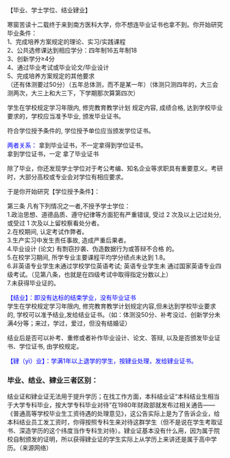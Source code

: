 【毕业、学士学位、结业肄业】
 
寒窗苦读十二载终于来到南方医科大学，你不想连毕业证书也拿不到。你开始研究毕业条件：
<br>1、完成培养方案规定的理论、实习/实践课程
<br>2、公共选修课达到相应学分：四年制16五年制18
<br>3、创新学分≥4分
<br>4、通过毕业考试或毕业论文/毕业设计
<br>5、完成培养方案规定的其他要求
<br>（还有体测要过50分）（五年总体测，而不是某一年）（体测只测四年的，大三会测两次，大三上和大三下，下学期那次算第四次）

学生在学校规定学习年限内, 修完教育教学计划 规定内容, 成绩合格, 达到学校毕业要求的，学校应当准予毕业, 颁发毕业证书。

符合学位授予条件的, 学位授予单位应当颁发学位证书。

<font color="blue">两者关系：</font>
拿到毕业证书，不一定拿得到学位证书。
<br>拿到学位证书，一定 拿了毕业证书 

除了毕业，你还发现学士学位对于考公考编、知名企业等求职具有重要意义。考研时，大部分高校或专业会对学位有相应要求。

于是你开始研究【学位授予条件】：

第三条   凡有下列情况之一者,不授予学士学位：
<br>1.政治思想、道德品质、遵守纪律等方面犯有严重错误, 受过 2 次及以上记过处分, 或受过 1 次及以上留校察看处分者。
<br>2.在校期间, 认定考试作弊者。
<br>3.生产实习中发生责任事故, 造成严重后果者。
<br>4.毕业设计 (论文) 有剽窃抄袭、伪造数据行为或答辩不合格 的。
<br>5.在校学习期间, 所学专业主要课程平均学分绩点未达到 1.8。
<br>6.非英语专业学生未通过学校学位英语考试; 英语专业学生未 通过国家英语专业四级考试。（见第八条，也就是在四级考试中取得指定分数以上）
<br>7.未获得毕业证的。 

<font color="blue">【结业】：即没有达标的结束学业，没有毕业证书</font>
<br>学生在学校规定学习年限内, 修完教育教学计划规定内容,但未达到学校毕业要求的, 学校可以准予结业,发给结业证书。（如：体测没50分、补考没过、创新学分未满4分等；来过，学过，爱过，但没有结婚证）

结业后是否可以补考、重修或者补作毕业设计、论文、答辩, 以及是否颁发毕业证书、学位证书, 由学校规定。

<font color="blue">【肄（yì）业】：学满1年以上退学的学生，按肄业处理，发给肄业证书。</font>

### 毕业、结业、肄业三者区别：
结业证和肄业证无法用于提升学历；在找工作方面，本科结业证“本科结业生相当于大学专科毕业，按大学专科毕业对待”在1980年财政部就发布过相关通告——《普通高等学校毕业生工资待遇的处理意见》，这公告实际上是为了告诉企业，给本科结业员工发工资时，你得按照专科生来对待这群学生（但不是说在学生考取证书、深造学历的这个纬度当作专科生对待）。肄业证基本没有什么用，因为属于院校自制颁发的证明，所以获得肄业证的学生实际上从学历上来讲还是属于高中学历。（来源网络）
